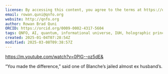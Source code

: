 ```yaml
---
license: By accessing this content, you agree to the terms at https://qnfo.org/LICENSE
email: rowan.quni@qnfo.org
website: http://qnfo.org
author: Rowan Brad Quni
ORCID: https://orcid.org/0009-0002-4317-5604
tags: QNFO, AI, quantum, informational universe, IUH, holographic principle
created: 2025-01-04T07:28:54Z
modified: 2025-03-08T09:38:57Z
---
```


https://m.youtube.com/watch?v=0PlG--oz5dE&

“You made the difference,” said one of Blanche’s jailed almost ex husband’s.
